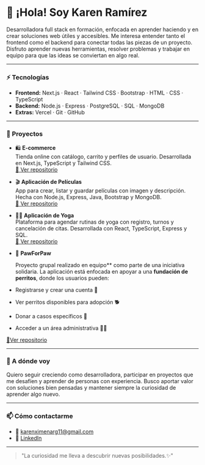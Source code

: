 # 👋 ¡Hola! Soy Karen Ramírez

Desarrolladora full stack en formación, enfocada en aprender haciendo y en crear soluciones web útiles y accesibles. Me interesa entender tanto el frontend como el backend para conectar todas las piezas de un proyecto. Disfruto aprender nuevas herramientas, resolver problemas y trabajar en equipo para que las ideas se conviertan en algo real.

---

### ⚡ Tecnologías

- **Frontend:** Next.js · React · Tailwind CSS · Bootstrap · HTML · CSS · TypeScript
- **Backend:** Node.js · Express · PostgreSQL · SQL · MongoDB
- **Extras:** Vercel · Git · GitHub

---

### 🌱 Proyectos

- 🛍️ **E-commerce**  
  Tienda online con catálogo, carrito y perfiles de usuario. Desarrollada en Next.js, TypeScript y Tailwind CSS.  
  [🔗 Ver repositorio](https://github.com/kaxime/-E-commerce)

- 🎬 **Aplicación de Películas**  
  App para crear, listar y guardar películas con imagen y descripción. Hecha con Node.js, Express, Java, Bootstrap y MongoDB.  
  [🔗 Ver repositorio](https://github.com/kaxime/moviesApp)

- 🧘‍♀️ **Aplicación de Yoga**  
  Plataforma para agendar rutinas de yoga con registro, turnos y cancelación de citas. Desarrollada con React, TypeScript, Express y SQL.  
  [🔗 Ver repositorio](https://github.com/kaxime/AppYoga)

- 🐶 **PawForPaw**
  
  Proyecto grupal realizado en equipo** como parte de una iniciativa solidaria. La aplicación está enfocada en apoyar a una **fundación de perritos**, donde los usuarios pueden:
  
- Registrarse y crear una cuenta 🐾  
- Ver perritos disponibles para adopción 🐕  
- Donar a casos específicos 💖  
- Acceder a un área administrativa 👩‍💼  

[🔗Ver repositorio](https://github.com/tomasbisio98/front-pawforpaw)

---

### 🎯 A dónde voy

Quiero seguir creciendo como desarrolladora, participar en proyectos que me desafíen y aprender de personas con experiencia. Busco aportar valor con soluciones bien pensadas y mantener siempre la curiosidad de aprender algo nuevo.

---

### 📫 Cómo contactarme

- 📧 [karenximenarg11@gmail.com](mailto:karenximenarg11@gmail.com)
- 💼 [LinkedIn](www.linkedin.com/in/ximena-ramirez-4b9a52373)

---

> "La curiosidad me lleva a descubrir nuevas posibilidades.✨"
